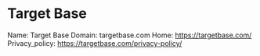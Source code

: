 
# Target Base

Name: Target Base
Domain: targetbase.com
Home: https://targetbase.com/
Privacy_policy: https://targetbase.com/privacy-policy/
